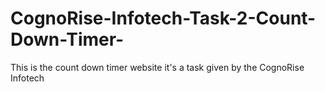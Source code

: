 # CognoRise-Infotech-Task-2-Count-Down-Timer-
This is the count down timer website it's a task given by the CognoRise Infotech
